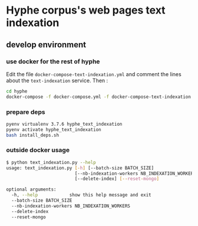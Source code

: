 # Hyphe corpus's web pages text indexation

## develop environment

### use docker for the rest of hyphe

Edit the file `docker-compose-text-indexation.yml` and comment the lines about the `text-indexation` service.
Then :

```bash
cd hyphe
docker-compose -f docker-compose.yml -f docker-compose-text-indexation.yml  up
```

### prepare deps

```bash
pyenv virtualenv 3.7.6 hyphe_text_indexation
pyenv activate hyphe_text_indexation
bash install_deps.sh
```

### outside docker usage

```bash
$ python text_indexation.py --help
usage: text_indexation.py [-h] [--batch-size BATCH_SIZE]
                          [--nb-indexation-workers NB_INDEXATION_WORKERS]
                          [--delete-index] [--reset-mongo]

optional arguments:
  -h, --help            show this help message and exit
  --batch-size BATCH_SIZE
  --nb-indexation-workers NB_INDEXATION_WORKERS
  --delete-index
  --reset-mongo
```
